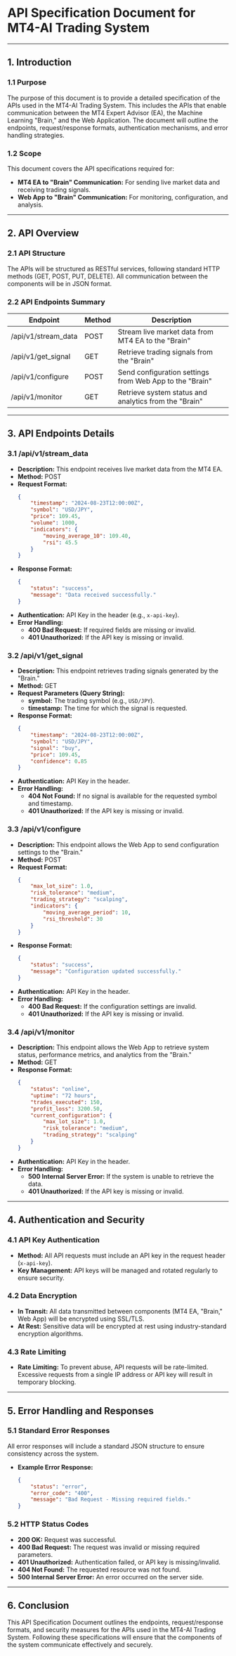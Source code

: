 # API Specification Document for MT4-AI Trading System

---

## 1. Introduction

### 1.1 Purpose
The purpose of this document is to provide a detailed specification of the APIs used in the MT4-AI Trading System. This includes the APIs that enable communication between the MT4 Expert Advisor (EA), the Machine Learning "Brain," and the Web Application. The document will outline the endpoints, request/response formats, authentication mechanisms, and error handling strategies.

### 1.2 Scope
This document covers the API specifications required for:
- **MT4 EA to "Brain" Communication:** For sending live market data and receiving trading signals.
- **Web App to "Brain" Communication:** For monitoring, configuration, and analysis.

---

## 2. API Overview

### 2.1 API Structure
The APIs will be structured as RESTful services, following standard HTTP methods (GET, POST, PUT, DELETE). All communication between the components will be in JSON format.

### 2.2 API Endpoints Summary

| Endpoint            | Method | Description                                             |
|---------------------|--------|---------------------------------------------------------|
| /api/v1/stream_data | POST   | Stream live market data from MT4 EA to the "Brain"       |
| /api/v1/get_signal  | GET    | Retrieve trading signals from the "Brain"               |
| /api/v1/configure   | POST   | Send configuration settings from Web App to the "Brain" |
| /api/v1/monitor     | GET    | Retrieve system status and analytics from the "Brain"   |

---

## 3. API Endpoints Details

### 3.1 /api/v1/stream_data

- **Description:** This endpoint receives live market data from the MT4 EA.
- **Method:** POST
- **Request Format:**
    ```json
    {
        "timestamp": "2024-08-23T12:00:00Z",
        "symbol": "USD/JPY",
        "price": 109.45,
        "volume": 1000,
        "indicators": {
            "moving_average_10": 109.40,
            "rsi": 45.5
        }
    }
    ```
- **Response Format:**
    ```json
    {
        "status": "success",
        "message": "Data received successfully."
    }
    ```
- **Authentication:** API Key in the header (e.g., `x-api-key`).
- **Error Handling:**
    - **400 Bad Request:** If required fields are missing or invalid.
    - **401 Unauthorized:** If the API key is missing or invalid.

### 3.2 /api/v1/get_signal

- **Description:** This endpoint retrieves trading signals generated by the "Brain."
- **Method:** GET
- **Request Parameters (Query String):**
    - **symbol:** The trading symbol (e.g., `USD/JPY`).
    - **timestamp:** The time for which the signal is requested.
- **Response Format:**
    ```json
    {
        "timestamp": "2024-08-23T12:00:00Z",
        "symbol": "USD/JPY",
        "signal": "buy",
        "price": 109.45,
        "confidence": 0.85
    }
    ```
- **Authentication:** API Key in the header.
- **Error Handling:**
    - **404 Not Found:** If no signal is available for the requested symbol and timestamp.
    - **401 Unauthorized:** If the API key is missing or invalid.

### 3.3 /api/v1/configure

- **Description:** This endpoint allows the Web App to send configuration settings to the "Brain."
- **Method:** POST
- **Request Format:**
    ```json
    {
        "max_lot_size": 1.0,
        "risk_tolerance": "medium",
        "trading_strategy": "scalping",
        "indicators": {
            "moving_average_period": 10,
            "rsi_threshold": 30
        }
    }
    ```
- **Response Format:**
    ```json
    {
        "status": "success",
        "message": "Configuration updated successfully."
    }
    ```
- **Authentication:** API Key in the header.
- **Error Handling:**
    - **400 Bad Request:** If the configuration settings are invalid.
    - **401 Unauthorized:** If the API key is missing or invalid.

### 3.4 /api/v1/monitor

- **Description:** This endpoint allows the Web App to retrieve system status, performance metrics, and analytics from the "Brain."
- **Method:** GET
- **Response Format:**
    ```json
    {
        "status": "online",
        "uptime": "72 hours",
        "trades_executed": 150,
        "profit_loss": 3200.50,
        "current_configuration": {
            "max_lot_size": 1.0,
            "risk_tolerance": "medium",
            "trading_strategy": "scalping"
        }
    }
    ```
- **Authentication:** API Key in the header.
- **Error Handling:**
    - **500 Internal Server Error:** If the system is unable to retrieve the data.
    - **401 Unauthorized:** If the API key is missing or invalid.

---

## 4. Authentication and Security

### 4.1 API Key Authentication
- **Method:** All API requests must include an API key in the request header (`x-api-key`).
- **Key Management:** API keys will be managed and rotated regularly to ensure security.

### 4.2 Data Encryption
- **In Transit:** All data transmitted between components (MT4 EA, "Brain," Web App) will be encrypted using SSL/TLS.
- **At Rest:** Sensitive data will be encrypted at rest using industry-standard encryption algorithms.

### 4.3 Rate Limiting
- **Rate Limiting:** To prevent abuse, API requests will be rate-limited. Excessive requests from a single IP address or API key will result in temporary blocking.

---

## 5. Error Handling and Responses

### 5.1 Standard Error Responses
All error responses will include a standard JSON structure to ensure consistency across the system.

- **Example Error Response:**
    ```json
    {
        "status": "error",
        "error_code": "400",
        "message": "Bad Request - Missing required fields."
    }
    ```

### 5.2 HTTP Status Codes
- **200 OK:** Request was successful.
- **400 Bad Request:** The request was invalid or missing required parameters.
- **401 Unauthorized:** Authentication failed, or API key is missing/invalid.
- **404 Not Found:** The requested resource was not found.
- **500 Internal Server Error:** An error occurred on the server side.

---

## 6. Conclusion

This API Specification Document outlines the endpoints, request/response formats, and security measures for the APIs used in the MT4-AI Trading System. Following these specifications will ensure that the components of the system communicate effectively and securely.

